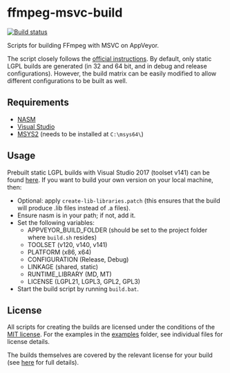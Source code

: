 # ffmpeg-msvc-build

[![Build status](https://ci.appveyor.com/api/projects/status/rok7i2fbv5ptrwvm?svg=true)](https://ci.appveyor.com/project/mcmtroffaes/ffmpeg-msvc-build)

Scripts for building FFmpeg with MSVC on AppVeyor.

The script closely follows the [official
instructions](https://trac.ffmpeg.org/wiki/CompilationGuide/MSVC). By
default, only static LGPL builds are generated (in 32 and 64 bit, and
in debug and release configurations). However, the build matrix can be
easily modified to allow different configurations to be built as well.

## Requirements

* [NASM](https://www.nasm.us/)
* [Visual Studio](https://docs.microsoft.com/en-us/cpp/)
* [MSYS2](https://www.msys2.org/) (needs to be installed at ``C:\msys64\``)

## Usage

Prebuilt static LGPL builds with Visual Studio 2017 (toolset v141) can be found [here](https://github.com/mcmtroffaes/ffmpeg-msvc-build/releases). If you want to build your own version on your local machine, then:

  * Optional: apply ``create-lib-libraries.patch`` (this ensures that
    the build will produce .lib files instead of .a files).
  * Ensure nasm is in your path; if not, add it.
  * Set the following variables:
      - APPVEYOR_BUILD_FOLDER (should be set to the project folder where ``build.sh`` resides)
      - TOOLSET (v120, v140, v141)
      - PLATFORM (x86, x64)
      - CONFIGURATION (Release, Debug)
      - LINKAGE (shared, static)
      - RUNTIME_LIBRARY (MD, MT)
      - LICENSE (LGPL21, LGPL3, GPL2, GPL3)
  * Start the build script by running ``build.bat``.

## License

All scripts for creating the builds are licensed under the conditions
of the [MIT license](LICENSE.txt). For the examples in the
[examples](examples) folder, see individual files for license details.

The builds themselves are covered by the relevant license for your build
(see [here](https://www.gnu.org/licenses/) for full details).

